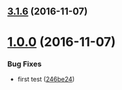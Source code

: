 <a name="3.1.6"></a>
## [3.1.6](https://github.com/iuap-design/tinper-neoui/compare/v1.0.0...v3.1.6) (2016-11-07)



<a name="1.0.0"></a>
# [1.0.0](https://github.com/iuap-design/tinper-neoui/compare/246be24...v1.0.0) (2016-11-07)


### Bug Fixes

* first test ([246be24](https://github.com/iuap-design/tinper-neoui/commit/246be24))



